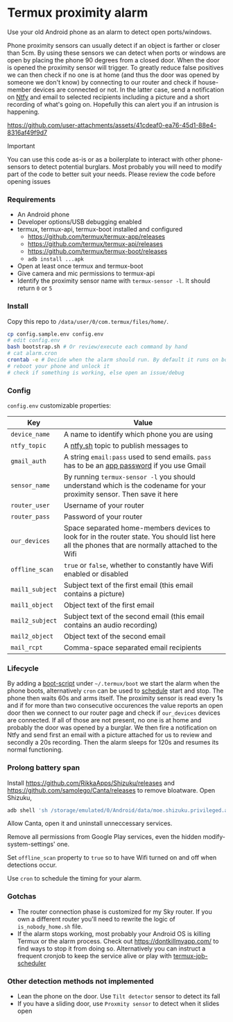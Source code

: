 # Termux proximity alarm

Use your old Android phone as an alarm to detect open ports/windows.

Phone proximity sensors can usually detect if an object is farther or closer than 5cm. By using these sensors we can detect when ports or windows are open by placing the phone 90 degrees from a closed door. When the door is opened the proximity sensor will trigger. To greatly reduce false positives we can then check if no one is at home (and thus the door was opened by someone we don't know) by connecting to our router and check if house-member devices are connected or not. In the latter case, send a notification on [Ntfy](https://docs.ntfy.sh/) and email to selected recipients including a picture and a short recording of what's going on. Hopefully this can alert you if an intrusion is happening.

https://github.com/user-attachments/assets/41cdeaf0-ea76-45d1-88e4-8316af49f9d7

> [!IMPORTANT]
> You can use this code as-is or as a boilerplate to interact with other phone-sensors to detect potential burglars. Most probably you will need to modify part of the code to better suit your needs. Please review the code before opening issues

### Requirements

- An Android phone
- Developer options/USB debugging enabled
- termux, termux-api, termux-boot installed and configured
  - https://github.com/termux/termux-app/releases
  - https://github.com/termux/termux-api/releases
  - https://github.com/termux/termux-boot/releases
  - `adb install ...apk`
- Open at least once termux and termux-boot
- Give camera and mic permissions to termux-api
- Identify the proximity sensor name with `termux-sensor -l`. It should return `0` or `5`

### Install

Copy this repo to `/data/user/0/com.termux/files/home/`.

```sh
cp config.sample.env config.env
# edit config.env
bash bootstrap.sh # Or review/execute each command by hand
# cat alarm.cron
crontab -e # Decide when the alarm should run. By default it runs on boot and there's no need to start it by cron
# reboot your phone and unlock it
# check if something is working, else open an issue/debug
```

### Config

`config.env` customizable properties:

| Key | Value |
| --- | --- |
| `device_name` | A name to identify which phone you are using |
| `ntfy_topic` | A [ntfy.sh](https://docs.ntfy.sh/) topic to publish messages to |
| `gmail_auth` | A string `email:pass` used to send emails. `pass` has to be an [app password](https://support.google.com/mail/answer/185833?hl=en) if you use Gmail |
| `sensor_name` | By running `termux-sensor -l` you should understand which is the codename for your proximity sensor. Then save it here |
| `router_user` | Username of your router |
| `router_pass` | Password of your router |
| `our_devices` | Space separated home-members devices to look for in the router state. You should list here all the phones that are normally attached to the Wifi |
| `offline_scan` | `true` or `false`, whether to constantly have Wifi enabled or disabled |
| `mail1_subject` | Subject text of the first email (this email contains a picture) |
| `mail1_object` | Object text of the first email |
| `mail2_subject` | Subject text of the second email (this email contains an audio recording) |
| `mail2_object` | Object text of the second email |
| `mail_rcpt` | Comma-space separated email recipients |

### Lifecycle

By adding a [boot-script](https://github.com/Naramsim/termux-proximity-alarm/blob/872071db76b2c3e3e85561f7ad81aae55b5e95b4/bootstrap.sh#L13) under `~/.termux/boot` we start the alarm when the phone boots, alternatively `cron` can be used to [schedule](https://github.com/Naramsim/termux-proximity-alarm/blob/872071db76b2c3e3e85561f7ad81aae55b5e95b4/alarm.cron) start and stop. The phone then waits 60s and arms itself. The proximity sensor is read every 1s and if for more than two consecutive occurences the value reports an open door then we connect to our router page and check if `our_devices` devices are connected. If all of those are not present, no one is at home and probably the door was opened by a burglar. We then fire a notification on Ntfy and send first an email with a picture attached for us to review and secondly a 20s recording. Then the alarm sleeps for 120s and resumes its normal functioning.

### Prolong battery span

Install https://github.com/RikkaApps/Shizuku/releases and https://github.com/samolego/Canta/releases to remove bloatware. Open Shizuku,

```sh
adb shell 'sh /storage/emulated/0/Android/data/moe.shizuku.privileged.api/start.sh'
```

Allow Canta, open it and uninstall unneccessary services.

Remove all permissions from Google Play services, even the hidden modify-system-settings' one.

Set `offline_scan` property to `true` so to have Wifi turned on and off when detections occur.

Use `cron` to schedule the timing for your alarm.

### Gotchas

- The router connection phase is customized for my Sky router. If you own a different router you'll need to rewrite the logic of `is_nobody_home.sh` file.
- If the alarm stops working, most probably your Android OS is killing Termux or the alarm process. Check out https://dontkillmyapp.com/ to find ways to stop it from doing so. Alternatively you can instruct a frequent cronjob to keep the service alive or play with [termux-job-scheduler](https://wiki.termux.com/wiki/Termux-job-scheduler)

### Other detection methods not implemented

- Lean the phone on the door. Use `Tilt detector` sensor to detect its fall
- If you have a sliding door, use `Proxmity sensor` to detect when it slides open
